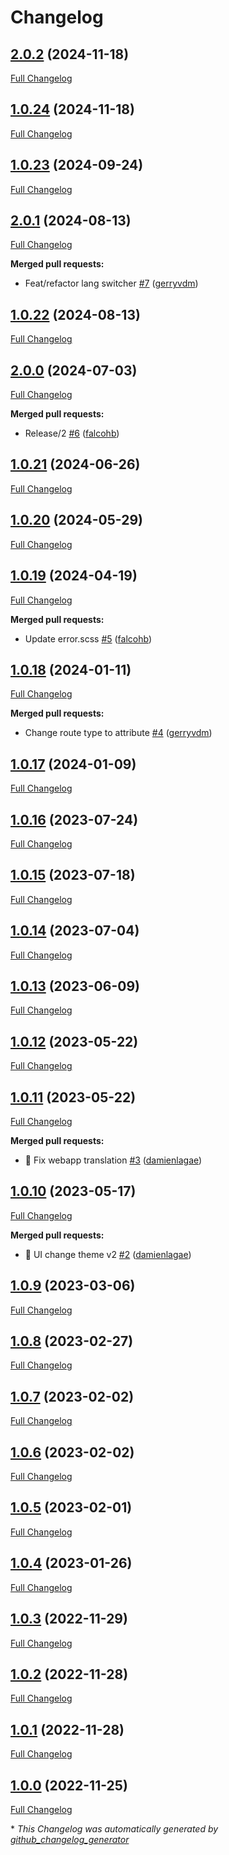 # Changelog

## [2.0.2](https://github.com/enabel/layout-bundle/tree/2.0.2) (2024-11-18)

[Full Changelog](https://github.com/enabel/layout-bundle/compare/2.0.1...2.0.2)

## [1.0.24](https://github.com/enabel/layout-bundle/tree/1.0.24) (2024-11-18)

[Full Changelog](https://github.com/enabel/layout-bundle/compare/1.0.23...1.0.24)

## [1.0.23](https://github.com/enabel/layout-bundle/tree/1.0.23) (2024-09-24)

[Full Changelog](https://github.com/enabel/layout-bundle/compare/1.0.22...1.0.23)

## [2.0.1](https://github.com/enabel/layout-bundle/tree/2.0.1) (2024-08-13)

[Full Changelog](https://github.com/enabel/layout-bundle/compare/1.0.22...2.0.1)

**Merged pull requests:**

- Feat/refactor lang switcher [\#7](https://github.com/Enabel/layout-bundle/pull/7) ([gerryvdm](https://github.com/gerryvdm))

## [1.0.22](https://github.com/enabel/layout-bundle/tree/1.0.22) (2024-08-13)

[Full Changelog](https://github.com/enabel/layout-bundle/compare/2.0.0...1.0.22)

## [2.0.0](https://github.com/enabel/layout-bundle/tree/2.0.0) (2024-07-03)

[Full Changelog](https://github.com/enabel/layout-bundle/compare/1.0.21...2.0.0)

**Merged pull requests:**

- Release/2 [\#6](https://github.com/Enabel/layout-bundle/pull/6) ([falcohb](https://github.com/falcohb))

## [1.0.21](https://github.com/enabel/layout-bundle/tree/1.0.21) (2024-06-26)

[Full Changelog](https://github.com/enabel/layout-bundle/compare/1.0.20...1.0.21)

## [1.0.20](https://github.com/enabel/layout-bundle/tree/1.0.20) (2024-05-29)

[Full Changelog](https://github.com/enabel/layout-bundle/compare/1.0.19...1.0.20)

## [1.0.19](https://github.com/enabel/layout-bundle/tree/1.0.19) (2024-04-19)

[Full Changelog](https://github.com/enabel/layout-bundle/compare/1.0.18...1.0.19)

**Merged pull requests:**

- Update error.scss [\#5](https://github.com/Enabel/layout-bundle/pull/5) ([falcohb](https://github.com/falcohb))

## [1.0.18](https://github.com/enabel/layout-bundle/tree/1.0.18) (2024-01-11)

[Full Changelog](https://github.com/enabel/layout-bundle/compare/1.0.17...1.0.18)

**Merged pull requests:**

- Change route type to attribute [\#4](https://github.com/Enabel/layout-bundle/pull/4) ([gerryvdm](https://github.com/gerryvdm))

## [1.0.17](https://github.com/enabel/layout-bundle/tree/1.0.17) (2024-01-09)

[Full Changelog](https://github.com/enabel/layout-bundle/compare/1.0.16...1.0.17)

## [1.0.16](https://github.com/enabel/layout-bundle/tree/1.0.16) (2023-07-24)

[Full Changelog](https://github.com/enabel/layout-bundle/compare/1.0.15...1.0.16)

## [1.0.15](https://github.com/enabel/layout-bundle/tree/1.0.15) (2023-07-18)

[Full Changelog](https://github.com/enabel/layout-bundle/compare/1.0.14...1.0.15)

## [1.0.14](https://github.com/enabel/layout-bundle/tree/1.0.14) (2023-07-04)

[Full Changelog](https://github.com/enabel/layout-bundle/compare/1.0.13...1.0.14)

## [1.0.13](https://github.com/enabel/layout-bundle/tree/1.0.13) (2023-06-09)

[Full Changelog](https://github.com/enabel/layout-bundle/compare/1.0.12...1.0.13)

## [1.0.12](https://github.com/enabel/layout-bundle/tree/1.0.12) (2023-05-22)

[Full Changelog](https://github.com/enabel/layout-bundle/compare/1.0.11...1.0.12)

## [1.0.11](https://github.com/enabel/layout-bundle/tree/1.0.11) (2023-05-22)

[Full Changelog](https://github.com/enabel/layout-bundle/compare/1.0.10...1.0.11)

**Merged pull requests:**

- :bug: Fix webapp translation [\#3](https://github.com/Enabel/layout-bundle/pull/3) ([damienlagae](https://github.com/damienlagae))

## [1.0.10](https://github.com/enabel/layout-bundle/tree/1.0.10) (2023-05-17)

[Full Changelog](https://github.com/enabel/layout-bundle/compare/1.0.9...1.0.10)

**Merged pull requests:**

- :lipstick: UI change theme v2 [\#2](https://github.com/Enabel/layout-bundle/pull/2) ([damienlagae](https://github.com/damienlagae))

## [1.0.9](https://github.com/enabel/layout-bundle/tree/1.0.9) (2023-03-06)

[Full Changelog](https://github.com/enabel/layout-bundle/compare/1.0.8...1.0.9)

## [1.0.8](https://github.com/enabel/layout-bundle/tree/1.0.8) (2023-02-27)

[Full Changelog](https://github.com/enabel/layout-bundle/compare/1.0.7...1.0.8)

## [1.0.7](https://github.com/enabel/layout-bundle/tree/1.0.7) (2023-02-02)

[Full Changelog](https://github.com/enabel/layout-bundle/compare/1.0.6...1.0.7)

## [1.0.6](https://github.com/enabel/layout-bundle/tree/1.0.6) (2023-02-02)

[Full Changelog](https://github.com/enabel/layout-bundle/compare/1.0.5...1.0.6)

## [1.0.5](https://github.com/enabel/layout-bundle/tree/1.0.5) (2023-02-01)

[Full Changelog](https://github.com/enabel/layout-bundle/compare/1.0.4...1.0.5)

## [1.0.4](https://github.com/enabel/layout-bundle/tree/1.0.4) (2023-01-26)

[Full Changelog](https://github.com/enabel/layout-bundle/compare/1.0.3...1.0.4)

## [1.0.3](https://github.com/enabel/layout-bundle/tree/1.0.3) (2022-11-29)

[Full Changelog](https://github.com/enabel/layout-bundle/compare/1.0.2...1.0.3)

## [1.0.2](https://github.com/enabel/layout-bundle/tree/1.0.2) (2022-11-28)

[Full Changelog](https://github.com/enabel/layout-bundle/compare/1.0.1...1.0.2)

## [1.0.1](https://github.com/enabel/layout-bundle/tree/1.0.1) (2022-11-28)

[Full Changelog](https://github.com/enabel/layout-bundle/compare/1.0.0...1.0.1)

## [1.0.0](https://github.com/enabel/layout-bundle/tree/1.0.0) (2022-11-25)

[Full Changelog](https://github.com/enabel/layout-bundle/compare/724a3259b543aaf02142cf1f9df23f1b8ed198ef...1.0.0)



\* *This Changelog was automatically generated by [github_changelog_generator](https://github.com/github-changelog-generator/github-changelog-generator)*
